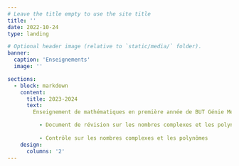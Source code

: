 ```yaml
---
# Leave the title empty to use the site title
title: ''
date: 2022-10-24
type: landing

# Optional header image (relative to `static/media/` folder).
banner:
  caption: 'Enseignements'
  image: ''

sections:
  - block: markdown
    content:
      title: 2023-2024
      text: 
        Enseignement de mathématiques en première année de BUT Génie Mécanique et Productique à l'Université Claude Bernard Lyon 1. 

          - Document de révision sur les nombres complexes et les polynômes
          
          - Contrôle sur les nombres complexes et les polynômes
    design:
      columns: '2'
---
```

